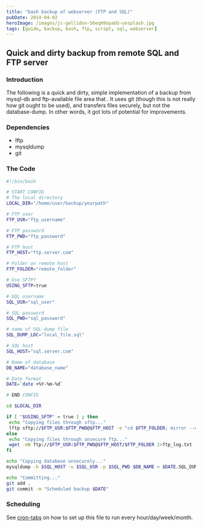 ```yaml
---
title: "bash backup of webserver (FTP and SQL)"
pubDate: 2014-04-02
heroImage: /images/jc-gellidon-56eqH9opaUU-unsplash.jpg
tags: [guide, backup, bash, ftp, script, sql, webserver]
---
```


## Quick and dirty backup from remote SQL and FTP server

### Introduction

The following is a quick and dirty, simple implementation of a backup from mysql-db and ftp-available file area that . It uses git (though this is not really how git ought to be used), and transfers files securely, but not the database-dump. In other words, it got lots of potential for improvements.

### Dependencies

- lftp
- mysqldump
- git

### The Code

```bash
#!/bin/bash

# START CONFIG
# The local directory
LOCAL_DIR="/home/user/backup/yourpath"

# FTP user
FTP_USR="ftp_username"

# FTP password
FTP_PWD="ftp_password"

# FTP host
FTP_HOST="ftp.server.com"

# Folder on remote host
FTP_FOLDER="remote_folder"

# Use SFTP?
USING_SFTP=true

# SQL username
SQL_USR="sql_user"

# SQL password
SQL_PWD="sql_password"

# name of SQL-dump file
SQL_DUMP_LOC="local_file.sql"

# SQL host
SQL_HOST="sql.server.com"

# Name of database
DB_NAME="database_name"

# Date format
DATE=`date +%Y-%m-%d`

# END CONFIG

cd $LOCAL_DIR

if [ "$USING_SFTP" = true ] ; then
 echo "Copying files through sftp..."
 lftp sftp://$FTP_USR:$FTP_PWD@$FTP_HOST -e "cd $FTP_FOLDER; mirror --only-newer; quit"2>ftp_log.txt
else
 echo "Copying files through unsecure ftp..."
 wget -mN ftp://$FTP_USR:$FTP_PWD@$FTP_HOST/$FTP_FOLDER 2>ftp_log.txt
fi

echo "Copying database unsecurely..."
mysqldump -h $SQL_HOST -u $SQL_USR -p $SQL_PWD $DB_NAME > $DATE.SQL_DUMP_LOC

echo "Committing..."
git add .
git commit -m "Scheduled backup $DATE"

```

### Scheduling

See [cron-tabs](http://notes.webutvikling.org/cron-tabs/ "Cron tabs: create and delete") on how to set up this file to run every hour/day/week/month.
